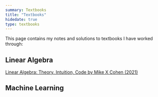```yaml
---
summary: Textbooks
title: "Textbooks"
hidedate: true
type: textbooks
---
```


This page contains my notes and solutions to textbooks I have worked through:

## Linear Algebra

[Linear Algebra: Theory, Intuition, Code by Mike X Cohen (2021)](linear_algebra_theory_intuition_code_cohen/homepage)

## Machine Learning

